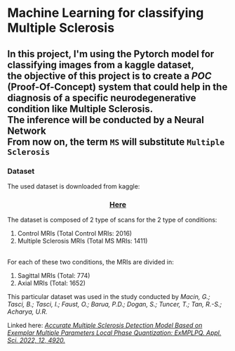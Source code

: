 # Machine Learning for classifying Multiple Sclerosis


In this project, I'm using the Pytorch model for classifying images from a kaggle dataset, \
the objective of this project is to create a *POC* (Proof-Of-Concept) system that could help in the diagnosis of a specific neurodegenerative condition like Multiple Sclerosis.\
 The inference will be conducted by a Neural Network\
 From now on, the term `MS` will substitute `Multiple Sclerosis`  
---
### Dataset
The used dataset is downloaded from kaggle: <center>
### [Here](https://www.kaggle.com/datasets/buraktaci/multiple-sclerosis/) </center>

The dataset is composed of 2 type of scans for the 2 type of conditions:
1. Control MRIs (Total Control MRIs: 2016)
2. Multiple Sclerosis MRIs (Total MS MRIs: 1411)

\
For each of these two conditions, the MRIs are divided in:
1. Sagittal MRIs (Total: 774)
2. Axial MRIs (Total: 1652)

This particular dataset was used in the study conducted by 
_Macin, G.; Tasci, B.; Tasci, I.; Faust, O.; Barua, P.D.;
Dogan, S.; Tuncer, T.; Tan, R.-S.; Acharya, U.R._

Linked here: _[Accurate Multiple Sclerosis Detection Model Based on Exemplar Multiple Parameters Local Phase Quantization: ExMPLPQ. Appl. Sci. 2022, 12, 4920.](https://doi.org/10.3390/app12104920)_

